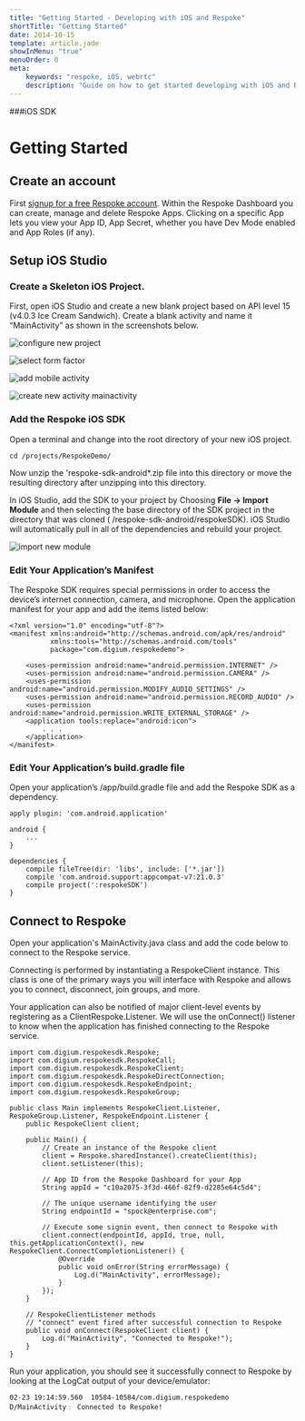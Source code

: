 ```yaml
---
title: "Getting Started - Developing with iOS and Respoke"
shortTitle: "Getting Started"
date: 2014-10-15
template: article.jade
showInMenu: "true"
menuOrder: 0
meta:
    keywords: "respoke, iOS, webrtc"
    description: "Guide on how to get started developing with iOS and Respoke."
---
```


###iOS SDK
# Getting Started

## Create an account

First [signup for a free Respoke account](https://portal.respoke.io/#/signup). Within the Respoke Dashboard you can create, manage and delete Respoke Apps. Clicking on a specific App lets you view your App ID, App Secret, whether you have Dev Mode enabled and App Roles (if any).

## Setup iOS Studio

### Create a Skeleton iOS Project.

First, open iOS Studio and create a new blank project based on API level 15 (v4.0.3 Ice Cream Sandwich). Create a blank activity and name it “MainActivity” as shown in the screenshots below.

![configure new project](../../images/android-sdk/configure-new-project.png)

![select form factor](../../images/android-sdk/select-form-factor.png)

![add mobile activity](../../images/android-sdk/add-mobile-activity.png)

![create new activity mainactivity](../../images/android-sdk/create-new-activity-mainactivity.png)

### Add the Respoke iOS SDK

Open a terminal and change into the root directory of your new iOS project.

    cd /projects/RespokeDemo/
    
Now unzip the 'respoke-sdk-android*.zip file into this directory or move the resulting directory after unzipping into this directory.

In iOS Studio, add the SDK to your project by Choosing **File -> Import Module** and then selecting the base directory of the SDK project in the directory that was cloned ( /respoke-sdk-android/respokeSDK). iOS Studio will automatically pull in all of the dependencies and rebuild your project.

![import new module](../../images/android-sdk/import-new-module.png)

### Edit Your Application’s Manifest

The Respoke SDK requires special permissions in order to access the device’s internet connection, camera, and microphone. Open the application manifest for your app and add the items listed below:

```
<?xml version="1.0" encoding="utf-8"?>
<manifest xmlns:android="http://schemas.android.com/apk/res/android"
          xmlns:tools="http://schemas.android.com/tools"
          package="com.digium.respokedemo">
    
    <uses-permission android:name="android.permission.INTERNET" />
    <uses-permission android:name="android.permission.CAMERA" />
    <uses-permission android:name="android.permission.MODIFY_AUDIO_SETTINGS" />
    <uses-permission android:name="android.permission.RECORD_AUDIO" />
    <uses-permission android:name="android.permission.WRITE_EXTERNAL_STORAGE" />
    <application tools:replace="android:icon">
        . . .
    </application>
</manifest>
```

### Edit Your Application’s build.gradle file

Open your application’s /app/build.gradle file and add the Respoke SDK as a dependency.

    apply plugin: 'com.android.application'
    
    android {
        ...
    }
    
    dependencies {
        compile fileTree(dir: 'libs', include: ['*.jar'])
        compile 'com.android.support:appcompat-v7:21.0.3'
        compile project(':respokeSDK')
    }

## Connect to Respoke

Open your application's MainActivity.java class and add the code below to connect to the Respoke service. 

Connecting is performed by instantiating a RespokeClient instance. This class is one of the primary ways you will interface with Respoke and allows you to connect, disconnect, join groups, and more. 

Your application can also be notified of major client-level events by registering as a ClientRespoke.Listener. We will use the onConnect() listener to know when the application has finished connecting to the Respoke service.

    import com.digium.respokesdk.Respoke;
    import com.digium.respokesdk.RespokeCall;
    import com.digium.respokesdk.RespokeClient;
    import com.digium.respokesdk.RespokeDirectConnection;
    import com.digium.respokesdk.RespokeEndpoint;
    import com.digium.respokesdk.RespokeGroup;

    public class Main implements RespokeClient.Listener, RespokeGroup.Listener, RespokeEndpoint.Listener {
        public RespokeClient client;

        public Main() {
            // Create an instance of the Respoke client
            client = Respoke.sharedInstance().createClient(this);
            client.setListener(this);        

            // App ID from the Respoke Dashboard for your App
            String appId = "c10a2075-3f3d-466f-82f9-d2285e64c5d4";  

            // The unique username identifying the user
            String endpointId = "spock@enterprise.com";

            // Execute some signin event, then connect to Respoke with
            client.connect(endpointId, appId, true, null, this.getApplicationContext(), new RespokeClient.ConnectCompletionListener() {
                @Override
                public void onError(String errorMessage) {
                    Log.d("MainActivity", errorMessage);
                }
            });   
        }

        // RespokeClientListener methods
        // "connect" event fired after successful connection to Respoke
        public void onConnect(RespokeClient client) {
            Log.d("MainActivity", "Connected to Respoke!");
        }
    }

Run your application, you should see it successfully connect to Respoke by looking at the LogCat output of your device/emulator:

    02-23 19:14:59.560  10584-10584/com.digium.respokedemo D/MainActivity﹕ Connected to Respoke!


